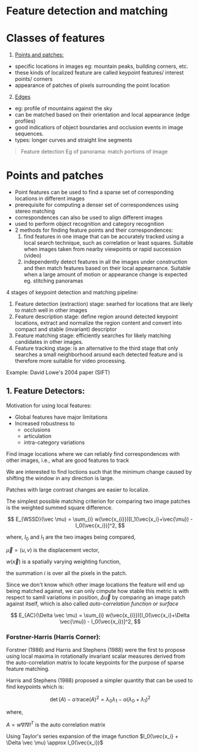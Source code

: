 # Feature detection and matching

# Classes of features

1. [Points and patches:](#points)
  - specific locations in images eg: mountain peaks, building corners, etc.
  - these kinds of localized feature are called keypoint features/ interest 
    points/ corners
  - appearance of patches of pixels surrounding the point location

2. [Edges](#edges)
  - eg: profile of mountains against the sky
  - can be matched based on their orientation and local appearance (edge profiles)
  - good indicatiors of object boundaries and occlusion events in image sequences.
  - types: longer curves and straight line segments

> Feature detection
> Eg of panorama: match portions of image

<a name="pjoints"></a>

# Points and patches

- Point features can be used to find a sparse set of corresponding locations in 
  different images
- prerequisite for computing a denser set of correspondences using stereo matching
- correspondences can also be used to align different images
- used to perform object recognition and category recognition
- 2 methods for finding feature points and their correspondences:
    1. find features in one image that can be accurately tracked using a local 
    search technique, such as correlation or least squares. 
    Suitable when images taken from nearby viewpoints or rapid succession (video)
    2. independently detect features in all the images under construction and 
    then match features based on their local appearnance.
    Suitable when a large amount of motion or appearance change is expected eg. 
    stitching panoramas

4 stages of keypoint detection and matching pipeline:

1. Feature detection (extraction) stage: searhed for locations that are likely 
to match well in other images
2. Feature description stage: define region around detected keypoint locations,
extract and normalize the region content and
convert into compact and stable (invariant) descriptor
3. Feature matching stage:  efficiently searches for likely matching candidates
in other images.
4. Feature tracking stage: is an alternative to the third stage that only 
searches a small neighborhood around each detected feature and is therefore more
suitable for video processing.

Example: David Lowe's 2004 paper (SIFT)

## 1. Feature Detectors:

Motivation for using local features:
- Global features have major limitations
- Increased robustness to
  - occlusions
  - articulation
  - intra-category variations

Find image locations where we can reliably find correspondences with other 
images, i.e., what are good features to track 

We are interested to find loctions such that the minimum change caused by
shifting the window in any direction is large.

Patches with large contrast changes are easier to localize.

The simplest possible matching criterion for comparing two image patches is the 
weighted summed square difference.

$$
E_{WSSD}(\vec \mu) = \sum_{i} w(\vec{x_{i}})[I_1(\vec{x_i}+\vec{\mu}) - I_0(\vec{x_i})]^2,
$$

where, 
$I_0$ and $I_1$ are the two images being compared,

$\vec{\mu} = (u,v)$ is the displacement vector,

$w(\vec x)$ is a spatially varying weighting function,

the summation $i$ is over all the pixels in the patch.

Since we don't know which other image locations the feature will end up being
matched against, we can only cimpute how stable this metric is with respect
to samll variations in position, $\Delta \vec u$ by comparing an image patch
against itself, which is also called *auto-correlation function or surface*


$$
E_{AC}(\Delta \vec \mu) = \sum_{i} w(\vec{x_{i}})[I_0(\vec{x_i}+\Delta \vec{\mu}) - I_0(\vec{x_i})]^2,
$$


### Forstner-Harris (Harris Corner):

Forstner (1986) and Harris and Stephens (1988) were the first to propose using 
local maxima in rotationally invariant scalar measures derived from the 
auto-correlation matrix to locate keypoints for the purpose of sparse feature
matching.


Harris and Stephens (1988) proposed a simpler quantity that can be used to find 
keypoints which is:

$$
\det(A) - \alpha \hspace{2pt}\mathrm{trace}(A)^2 = \lambda_0 \lambda_1 - \alpha (\lambda_0 + \lambda_1)^2
$$

where,

$A = w \nabla I \nabla I^T$ is the auto correlation matrix

Using Taylor's series expansion of the image function 
$I_0(\vec{x_i} + \Delta \vec \mu) \approx I_0(\vec{x_i})$

